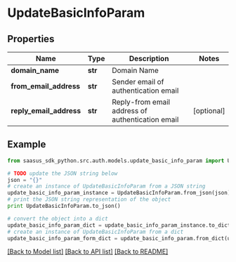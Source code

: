 # UpdateBasicInfoParam


## Properties
Name | Type | Description | Notes
------------ | ------------- | ------------- | -------------
**domain_name** | **str** | Domain Name | 
**from_email_address** | **str** | Sender email of authentication email | 
**reply_email_address** | **str** | Reply-from email address of authentication email | [optional] 

## Example

```python
from saasus_sdk_python.src.auth.models.update_basic_info_param import UpdateBasicInfoParam

# TODO update the JSON string below
json = "{}"
# create an instance of UpdateBasicInfoParam from a JSON string
update_basic_info_param_instance = UpdateBasicInfoParam.from_json(json)
# print the JSON string representation of the object
print UpdateBasicInfoParam.to_json()

# convert the object into a dict
update_basic_info_param_dict = update_basic_info_param_instance.to_dict()
# create an instance of UpdateBasicInfoParam from a dict
update_basic_info_param_form_dict = update_basic_info_param.from_dict(update_basic_info_param_dict)
```
[[Back to Model list]](../README.md#documentation-for-models) [[Back to API list]](../README.md#documentation-for-api-endpoints) [[Back to README]](../README.md)


